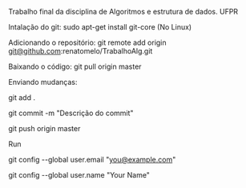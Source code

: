 Trabalho final da disciplina de Algoritmos e estrutura de dados. UFPR

Intalação do git:
sudo apt-get install git-core (No Linux)

Adicionando o repositório:
git remote add origin git@github.com:renatomelo/TrabalhoAlg.git

Baixando o código:
git pull origin master

Enviando mudanças:

git add .

git commit -m "Descrição do commit" 

git push origin master 


Run

git config --global user.email "you@example.com"

git config --global user.name "Your Name"

